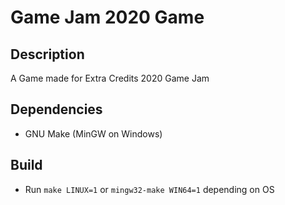 # Game Jam 2020 Game

## Description

A Game made for Extra Credits 2020 Game Jam

## Dependencies

 - GNU Make (MinGW on Windows)

## Build

- Run `make LINUX=1` or `mingw32-make WIN64=1` depending on OS
